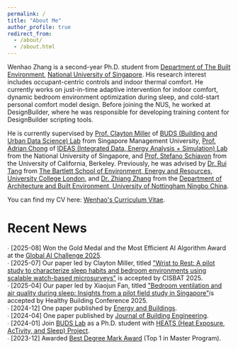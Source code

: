 ```yaml
---
permalink: /
title: "About Me"
author_profile: true
redirect_from: 
  - /about/
  - /about.html
---
```


Wenhao Zhang is a second-year Ph.D. student from [Department of The Built Environment](https://cde.nus.edu.sg/dbe/), [National University of Singapore](https://nus.edu.sg/). His research interest includes occupant-centric controls and indoor thermal comfort. He currently works on just-in-time adaptive intervention for indoor comfort, dynamic bedroom environment optimization during sleep, and cold-start personal comfort model design. Before joining the NUS, he worked at DesignBuilder, where he was responsible for developing training content for DesignBuilder scripting tools.

He is currently supervised by [Prof. Clayton Miller](https://cis.smu.edu.sg/faculty/profile/8346/clayton-miller) of [BUDS (Building and Urban Data Science) Lab](https://budslab.org/) from Singapore Management University, [Prof. Adrian Chong](https://cde.nus.edu.sg/dbe/staff/adrian-chong-dr/) of [IDEAS (Integrated Data, Energy Analysis + Simulation) Lab](https://ideaslab.io/) from the National University of Singapore, and [Prof. Stefano Schiavon](https://ced.berkeley.edu/people/stefano-schiavon) from the University of California, Berkeley. Previously, he was advised by [Dr. Rui Tang](https://profiles.ucl.ac.uk/82724) from [The Bartlett School of Environment, Energy and Resources, University College London](https://www.ucl.ac.uk/bartlett/environment-energy-resources/bartlett-school-environment-energy-and-resources), and [Dr. Zhiang Zhang](https://research.nottingham.edu.cn/en/persons/zhiang-zhang) from the [Department of Architecture and Built Environment, University of Nottingham Ningbo China](https://www.nottingham.edu.cn/en/science-engineering/departments-schools/abe/home.aspx). 


You can find my CV here: [Wenhao's Curriculum Vitae](https://wenha0zhang.github.io/cv).

Recent News
======
∙ [2025-08] Won the Gold Medal and the Most Efficient AI Algorithm Award at the [Global AI Challenge 2025](https://www.globalaichallenge.com/en/competition/).<br />
∙ [2025-07] Our paper led by Clayton Miller, titled ["Wrist to Rest: A pilot study to characterize sleep habits and bedroom environments using scalable watch-based microsurveys"](researchgate.net/publication/393870238_Wrist_to_Rest_A_pilot_study_to_characterize_sleep_habits_and_bedroom_environments_using_scalable_watch-based_microsurveys?_sg%5B0%5D=0NarBWVXptWCep47Od-ZfKb2d95XKbE164ja2nGjZyGFjplotu0ufEbHKZId9rYl-S-Zb3GnXJS4xpMjVBqPWUryBg2W9aXuCnBsiYXh.Ti58BCo3uby5BUhObjHY63ebNOdG3zr8oGn1u8IwctuQUzoJTss60Lkin9PuAOtLyDuBOoTyqUJ-8Qk1dSn1Ig&_tp=eyJjb250ZXh0Ijp7ImZpcnN0UGFnZSI6Il9kaXJlY3QiLCJwYWdlIjoicHJvZmlsZSIsInBvc2l0aW9uIjoicGFnZUNvbnRlbnQifX0) is accepted by CISBAT 2025.<br />
∙ [2025-04] Our paper led by Xiaojun Fan, titled ["Bedroom ventilation and air quality during sleep: Insights from a pilot field study in Singapore"](https://www.researchgate.net/publication/394052941_Bedroom_ventilation_and_air_quality_during_sleep_Insights_from_a_pilot_field_study_in_Singapore)is accepted by Healthy Building Conference 2025.<br />
∙ [2024-12] One paper published by [Energy and Buildings](https://www.sciencedirect.com/science/article/pii/S037877882401363X).<br />
∙ [2024-04] One paper published by [Journal of Building Engineering](https://www.sciencedirect.com/science/article/pii/S2352710224010659?via%3Dihub).<br />
∙ [2024-01] Join [BUDS Lab](https://budslab.org/) as a Ph.D. student with [HEATS (Heat Exposure, AcTivity, and Sleep) Project](https://www.linkedin.com/pulse/heats-project-stefano-schiavon-mfk5c/). <br />
∙ [2023-12] Awarded [Best Degree Mark Award](https://wenha0zhang.github.io/assets/bseer_prize_letter.pdf) (Top 1 in Master Program).<br />


